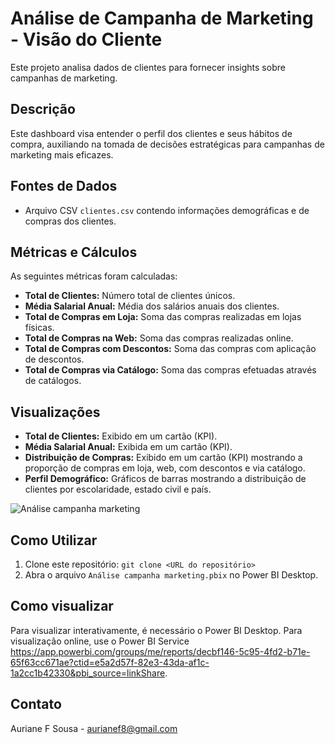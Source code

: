 # Análise de Campanha de Marketing - Visão do Cliente

Este projeto analisa dados de clientes para fornecer insights sobre campanhas de marketing.

## Descrição

Este dashboard visa entender o perfil dos clientes e seus hábitos de compra, auxiliando na tomada de decisões estratégicas para campanhas de marketing mais eficazes.

## Fontes de Dados

*   Arquivo CSV `clientes.csv` contendo informações demográficas e de compras dos clientes.

## Métricas e Cálculos

As seguintes métricas foram calculadas:

*   **Total de Clientes:** Número total de clientes únicos.
*   **Média Salarial Anual:** Média dos salários anuais dos clientes.
*   **Total de Compras em Loja:** Soma das compras realizadas em lojas físicas.
*   **Total de Compras na Web:** Soma das compras realizadas online.
*   **Total de Compras com Descontos:** Soma das compras com aplicação de descontos.
*   **Total de Compras via Catálogo:** Soma das compras efetuadas através de catálogos.

## Visualizações

*   **Total de Clientes:** Exibido em um cartão (KPI).
*   **Média Salarial Anual:** Exibida em um cartão (KPI).
*   **Distribuição de Compras:** Exibido em um cartão (KPI) mostrando a proporção de compras em loja, web, com descontos e via catálogo.
*   **Perfil Demográfico:** Gráficos de barras mostrando a distribuição de clientes por escolaridade, estado civil e país.

![Análise campanha marketing](https://github.com/user-attachments/assets/2d8249e2-c8a6-4b65-8014-a4626150aab7)


## Como Utilizar

1.  Clone este repositório: `git clone <URL do repositório>`
2.  Abra o arquivo `Análise campanha marketing.pbix` no Power BI Desktop.

 ## Como visualizar

Para visualizar interativamente, é necessário o Power BI Desktop. Para visualização online, use o Power BI Service https://app.powerbi.com/groups/me/reports/decbf146-5c95-4fd2-b71e-65f63cc671ae?ctid=e5a2d57f-82e3-43da-af1c-1a2cc1b42330&pbi_source=linkShare.


## Contato

Auriane F Sousa - aurianef8@gmail.com
